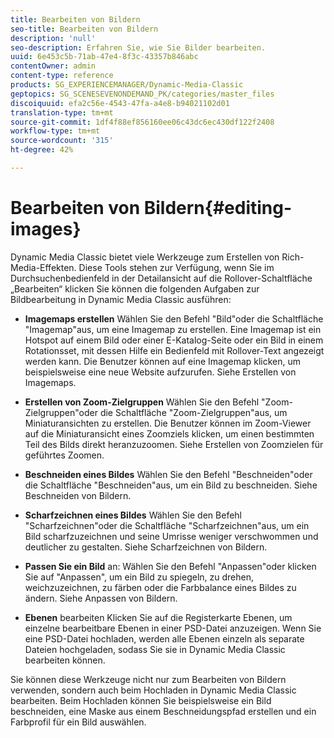 ```yaml
---
title: Bearbeiten von Bildern
seo-title: Bearbeiten von Bildern
description: 'null'
seo-description: Erfahren Sie, wie Sie Bilder bearbeiten.
uuid: 6e453c5b-71ab-47e4-8f3c-43357b846abc
contentOwner: admin
content-type: reference
products: SG_EXPERIENCEMANAGER/Dynamic-Media-Classic
geptopics: SG_SCENESEVENONDEMAND_PK/categories/master_files
discoiquuid: efa2c56e-4543-47fa-a4e8-b94021102d01
translation-type: tm+mt
source-git-commit: 1df4f88ef856160ee06c43dc6ec430df122f2408
workflow-type: tm+mt
source-wordcount: '315'
ht-degree: 42%

---
```



# Bearbeiten von Bildern{#editing-images}

Dynamic Media Classic bietet viele Werkzeuge zum Erstellen von Rich-Media-Effekten. Diese Tools stehen zur Verfügung, wenn Sie im Durchsuchenbedienfeld in der Detailansicht auf die Rollover-Schaltfläche „Bearbeiten“ klicken Sie können die folgenden Aufgaben zur Bildbearbeitung in Dynamic Media Classic ausführen:

* **Imagemaps erstellen** Wählen Sie den Befehl &quot;Bild&quot;oder die Schaltfläche &quot;Imagemap&quot;aus, um eine Imagemap zu erstellen. Eine Imagemap ist ein Hotspot auf einem Bild oder einer E-Katalog-Seite oder ein Bild in einem Rotationsset, mit dessen Hilfe ein Bedienfeld mit Rollover-Text angezeigt werden kann. Die Benutzer können auf eine Imagemap klicken, um beispielsweise eine neue Website aufzurufen. Siehe Erstellen von Imagemaps.

* **Erstellen von Zoom-Zielgruppen** Wählen Sie den Befehl &quot;Zoom-Zielgruppen&quot;oder die Schaltfläche &quot;Zoom-Zielgruppen&quot;aus, um Miniaturansichten zu erstellen. Die Benutzer können im Zoom-Viewer auf die Miniaturansicht eines Zoomziels klicken, um einen bestimmten Teil des Bilds direkt heranzuzoomen. Siehe Erstellen von Zoomzielen für geführtes Zoomen.

* **Beschneiden eines Bildes** Wählen Sie den Befehl &quot;Beschneiden&quot;oder die Schaltfläche &quot;Beschneiden&quot;aus, um ein Bild zu beschneiden. Siehe Beschneiden von Bildern.

* **Scharfzeichnen eines Bildes** Wählen Sie den Befehl &quot;Scharfzeichnen&quot;oder die Schaltfläche &quot;Scharfzeichnen&quot;aus, um ein Bild scharfzuzeichnen und seine Umrisse weniger verschwommen und deutlicher zu gestalten. Siehe Scharfzeichnen von Bildern.

* **Passen Sie ein Bild** an: Wählen Sie den Befehl &quot;Anpassen&quot;oder klicken Sie auf &quot;Anpassen&quot;, um ein Bild zu spiegeln, zu drehen, weichzuzeichnen, zu färben oder die Farbbalance eines Bildes zu ändern. Siehe Anpassen von Bildern.

* **Ebenen** bearbeiten Klicken Sie auf die Registerkarte Ebenen, um einzelne bearbeitbare Ebenen in einer PSD-Datei anzuzeigen. Wenn Sie eine PSD-Datei hochladen, werden alle Ebenen einzeln als separate Dateien hochgeladen, sodass Sie sie in Dynamic Media Classic bearbeiten können.

Sie können diese Werkzeuge nicht nur zum Bearbeiten von Bildern verwenden, sondern auch beim Hochladen in Dynamic Media Classic bearbeiten. Beim Hochladen können Sie beispielsweise ein Bild beschneiden, eine Maske aus einem Beschneidungspfad erstellen und ein Farbprofil für ein Bild auswählen.
